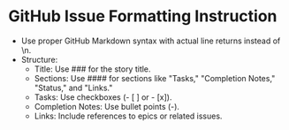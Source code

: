 # GitHub Issue Formatting Instruction

- Use proper GitHub Markdown syntax with actual line returns instead of \n.
- Structure:
  - Title: Use ### for the story title.
  - Sections: Use #### for sections like "Tasks," "Completion Notes," "Status," and "Links."
  - Tasks: Use checkboxes (- [ ] or - [x]).
  - Completion Notes: Use bullet points (-).
  - Links: Include references to epics or related issues.
